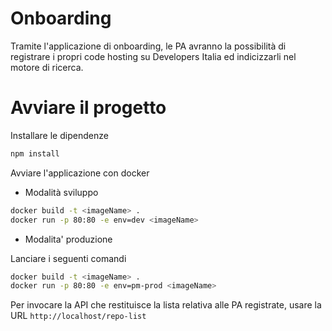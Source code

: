 # Onboarding

Tramite l'applicazione di onboarding, le PA avranno la possibilità di registrare i propri code hosting su Developers Italia ed indicizzarli nel motore di ricerca.

# Avviare il progetto

Installare le dipendenze
```bash
npm install
```

Avviare l'applicazione con docker

- Modalità sviluppo

```bash
docker build -t <imageName> .
docker run -p 80:80 -e env=dev <imageName> 
```

- Modalita' produzione
        
Lanciare i seguenti comandi

```bash modalita' di produzione
docker build -t <imageName> .
docker run -p 80:80 -e env=pm-prod <imageName> 
```

Per invocare la API che restituisce la lista relativa alle PA registrate, usare la URL `http://localhost/repo-list`
